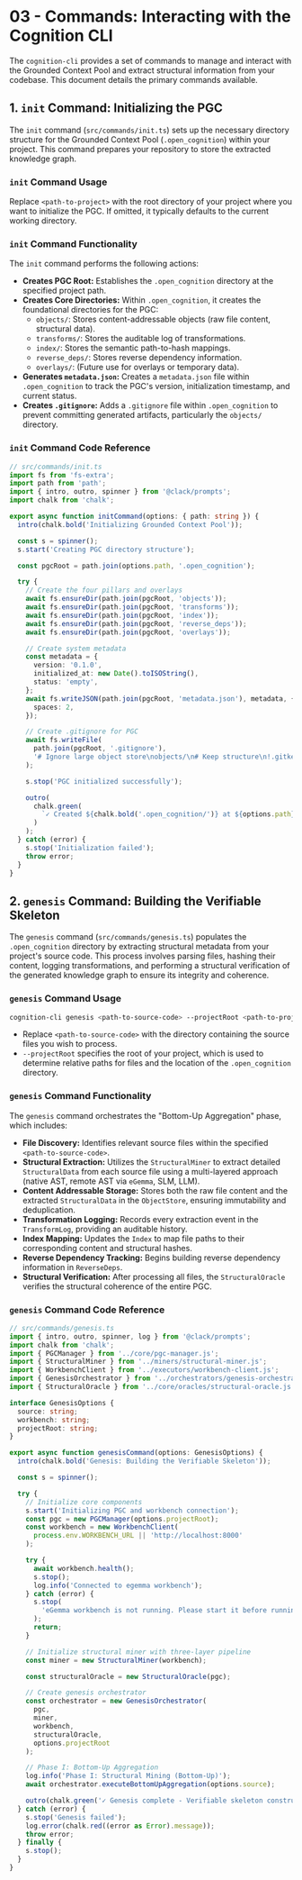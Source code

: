 # 03 - Commands: Interacting with the Cognition CLI

The `cognition-cli` provides a set of commands to manage and interact with the Grounded Context Pool and extract structural information from your codebase. This document details the primary commands available.

## 1. `init` Command: Initializing the PGC

The `init` command (`src/commands/init.ts`) sets up the necessary directory structure for the Grounded Context Pool (`.open_cognition`) within your project. This command prepares your repository to store the extracted knowledge graph.

### `init` Command Usage

Replace `<path-to-project>` with the root directory of your project where you want to initialize the PGC. If omitted, it typically defaults to the current working directory.

### `init` Command Functionality

The `init` command performs the following actions:

- **Creates PGC Root:** Establishes the `.open_cognition` directory at the specified project path.
- **Creates Core Directories:** Within `.open_cognition`, it creates the foundational directories for the PGC:
  - `objects/`: Stores content-addressable objects (raw file content, structural data).
  - `transforms/`: Stores the auditable log of transformations.
  - `index/`: Stores the semantic path-to-hash mappings.
  - `reverse_deps/`: Stores reverse dependency information.
  - `overlays/`: (Future use for overlays or temporary data).
- **Generates `metadata.json`:** Creates a `metadata.json` file within `.open_cognition` to track the PGC's version, initialization timestamp, and current status.
- **Creates `.gitignore`:** Adds a `.gitignore` file within `.open_cognition` to prevent committing generated artifacts, particularly the `objects/` directory.

### `init` Command Code Reference

```typescript
// src/commands/init.ts
import fs from 'fs-extra';
import path from 'path';
import { intro, outro, spinner } from '@clack/prompts';
import chalk from 'chalk';

export async function initCommand(options: { path: string }) {
  intro(chalk.bold('Initializing Grounded Context Pool'));

  const s = spinner();
  s.start('Creating PGC directory structure');

  const pgcRoot = path.join(options.path, '.open_cognition');

  try {
    // Create the four pillars and overlays
    await fs.ensureDir(path.join(pgcRoot, 'objects'));
    await fs.ensureDir(path.join(pgcRoot, 'transforms'));
    await fs.ensureDir(path.join(pgcRoot, 'index'));
    await fs.ensureDir(path.join(pgcRoot, 'reverse_deps'));
    await fs.ensureDir(path.join(pgcRoot, 'overlays'));

    // Create system metadata
    const metadata = {
      version: '0.1.0',
      initialized_at: new Date().toISOString(),
      status: 'empty',
    };
    await fs.writeJSON(path.join(pgcRoot, 'metadata.json'), metadata, {
      spaces: 2,
    });

    // Create .gitignore for PGC
    await fs.writeFile(
      path.join(pgcRoot, '.gitignore'),
      '# Ignore large object store\nobjects/\n# Keep structure\n!.gitkeep\n'
    );

    s.stop('PGC initialized successfully');

    outro(
      chalk.green(
        `✓ Created ${chalk.bold('.open_cognition/')} at ${options.path}`
      )
    );
  } catch (error) {
    s.stop('Initialization failed');
    throw error;
  }
}
```

## 2. `genesis` Command: Building the Verifiable Skeleton

The `genesis` command (`src/commands/genesis.ts`) populates the `.open_cognition` directory by extracting structural metadata from your project's source code. This process involves parsing files, hashing their content, logging transformations, and performing a structural verification of the generated knowledge graph to ensure its integrity and coherence.

### `genesis` Command Usage

```bash
cognition-cli genesis <path-to-source-code> --projectRoot <path-to-project-root>
```

- Replace `<path-to-source-code>` with the directory containing the source files you wish to process.
- `--projectRoot` specifies the root of your project, which is used to determine relative paths for files and the location of the `.open_cognition` directory.

### `genesis` Command Functionality

The `genesis` command orchestrates the "Bottom-Up Aggregation" phase, which includes:

- **File Discovery:** Identifies relevant source files within the specified `<path-to-source-code>`.
- **Structural Extraction:** Utilizes the `StructuralMiner` to extract detailed `StructuralData` from each source file using a multi-layered approach (native AST, remote AST via `eGemma`, SLM, LLM).
- **Content Addressable Storage:** Stores both the raw file content and the extracted `StructuralData` in the `ObjectStore`, ensuring immutability and deduplication.
- **Transformation Logging:** Records every extraction event in the `TransformLog`, providing an auditable history.
- **Index Mapping:** Updates the `Index` to map file paths to their corresponding content and structural hashes.
- **Reverse Dependency Tracking:** Begins building reverse dependency information in `ReverseDeps`.
- **Structural Verification:** After processing all files, the `StructuralOracle` verifies the structural coherence of the entire PGC.

### `genesis` Command Code Reference

```typescript
// src/commands/genesis.ts
import { intro, outro, spinner, log } from '@clack/prompts';
import chalk from 'chalk';
import { PGCManager } from '../core/pgc-manager.js';
import { StructuralMiner } from '../miners/structural-miner.js';
import { WorkbenchClient } from '../executors/workbench-client.js';
import { GenesisOrchestrator } from '../orchestrators/genesis-orchestrator.js';
import { StructuralOracle } from '../core/oracles/structural-oracle.js';

interface GenesisOptions {
  source: string;
  workbench: string;
  projectRoot: string;
}

export async function genesisCommand(options: GenesisOptions) {
  intro(chalk.bold('Genesis: Building the Verifiable Skeleton'));

  const s = spinner();

  try {
    // Initialize core components
    s.start('Initializing PGC and workbench connection');
    const pgc = new PGCManager(options.projectRoot);
    const workbench = new WorkbenchClient(
      process.env.WORKBENCH_URL || 'http://localhost:8000'
    );

    try {
      await workbench.health();
      s.stop();
      log.info('Connected to egemma workbench');
    } catch (error) {
      s.stop(
        'eGemma workbench is not running. Please start it before running the genesis command.'
      );
      return;
    }

    // Initialize structural miner with three-layer pipeline
    const miner = new StructuralMiner(workbench);

    const structuralOracle = new StructuralOracle(pgc);

    // Create genesis orchestrator
    const orchestrator = new GenesisOrchestrator(
      pgc,
      miner,
      workbench,
      structuralOracle,
      options.projectRoot
    );

    // Phase I: Bottom-Up Aggregation
    log.info('Phase I: Structural Mining (Bottom-Up)');
    await orchestrator.executeBottomUpAggregation(options.source);

    outro(chalk.green('✓ Genesis complete - Verifiable skeleton constructed'));
  } catch (error) {
    s.stop('Genesis failed');
    log.error(chalk.red((error as Error).message));
    throw error;
  } finally {
    s.stop();
  }
}
```
